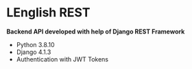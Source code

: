 
# LEnglish REST

**Backend API developed with help of Django REST Framework**

* Python 3.8.10
* Django 4.1.3
* Authentication with JWT Tokens